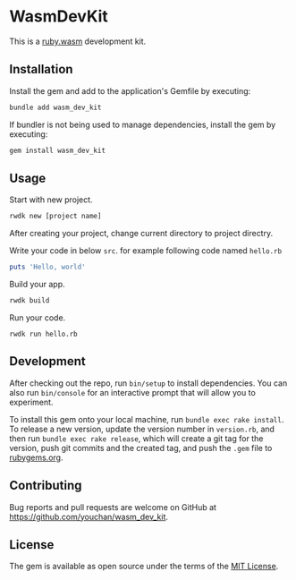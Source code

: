 # WasmDevKit

This is a [ruby.wasm](https://github.com/ruby/ruby.wasm) development kit.

## Installation

Install the gem and add to the application's Gemfile by executing:

```bash
bundle add wasm_dev_kit
```

If bundler is not being used to manage dependencies, install the gem by executing:

```bash
gem install wasm_dev_kit
```

## Usage

Start with new project.

```bash
rwdk new [project name]
```

After creating your project, change current directory to project directry.

Write your code in below `src`. for example following code named `hello.rb`

```ruby
puts 'Hello, world'
```

Build your app.

```bash
rwdk build
```

Run your code.
```
rwdk run hello.rb
```

## Development

After checking out the repo, run `bin/setup` to install dependencies. You can also run `bin/console` for an interactive prompt that will allow you to experiment.

To install this gem onto your local machine, run `bundle exec rake install`. To release a new version, update the version number in `version.rb`, and then run `bundle exec rake release`, which will create a git tag for the version, push git commits and the created tag, and push the `.gem` file to [rubygems.org](https://rubygems.org).

## Contributing

Bug reports and pull requests are welcome on GitHub at https://github.com/youchan/wasm_dev_kit.

## License

The gem is available as open source under the terms of the [MIT License](https://opensource.org/licenses/MIT).
